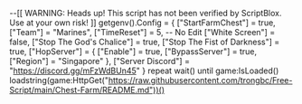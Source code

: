 --[[
	WARNING: Heads up! This script has not been verified by ScriptBlox. Use at your own risk!
]]
getgenv().Config = {
    ["StartFarmChest"] = true,
    ["Team"] = "Marines",
    ["TimeReset"] = 5, -- No Edit
    ["White Screen"] = false,
    ["Stop The God's Chalice"] = true,
    ["Stop The Fist of Darkness"] = true,
    ["HopServer"] = {
        ["Enable"] = true,
        ["BypassServer"] = true,
        ["Region"] = "Singapore"
    },
    ["Server Discord"] = "https://discord.gg/mFzWdBUn45"
}
repeat wait() until game:IsLoaded()
loadstring(game:HttpGet("https://raw.githubusercontent.com/trongbc/Free-Script/main/Chest-Farm/README.md"))()
